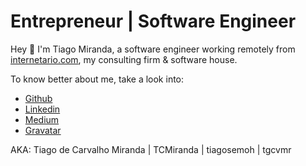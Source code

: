 # Entrepreneur | Software Engineer

Hey :wave: I'm Tiago Miranda, a software engineer working remotely from [internetario.com](https://internetario.com), my consulting firm & software house.

To know better about me, take a look into:
- [Github](https://github.com/TCMiranda)
- [Linkedin](https://linkedin.com/in/tiagosemoh)
- [Medium](https://medium.com/@tiagosemoh)
- [Gravatar](https://gravatar.com/tgcvmr)

AKA: Tiago de Carvalho Miranda | TCMiranda | tiagosemoh | tgcvmr
